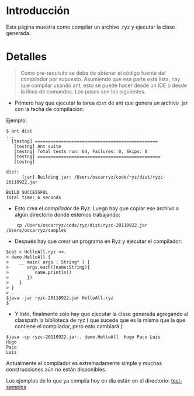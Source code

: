# Introducción #

Esta página muestra como compilar un archivo .ryz y ejecutar la clase generada.


# Detalles #

> Como pre-requisito se debe de obtener el código fuente del compilador por supuesto.
> Asumiendo que esa parte está lista, hay que compilar usando ant, esto se puede hacer desde un IDE o desde la línea de comandos. Los pasos son los siguientes.

  * Primero hay que ejecutar la tarea `dist` de ant que genera un archivo .jar con la fecha de compilación:

Ejemplo:
```
$ ant dist 
...
  [testng] ===============================================
   [testng] Ant suite
   [testng] Total tests run: 64, Failures: 0, Skips: 0
   [testng] ===============================================
   [testng] 

dist:
      [jar] Building jar: /Users/oscarryz/code/ryz/dist/ryzc-20110922.jar

BUILD SUCCESSFUL
Total time: 6 seconds
```
  * Esto crea el _compilador_ de Ryz. Luego hay que copiar ese archivo a algún directorio donde estemos trabajando:

```
    cp /Users/oscarryz/code/ryz/dist/ryzc-20110922.jar  /Users/oscarryz/samples
```


  * Después hay que crear un programa en Ryz y  ejecutar el compilador:

```
$cat > HelloAll.ryz <<.
> demo.HelloAll {
>    __ main( args : String* ) {
>       args.each((name:String){
>          name.println()
>       })
>    }
> }
> .
$java -jar ryzc-20110922.jar HelloAll.ryz 
$
```

  * Y listo, finalmente solo hay que ejecutar la clase generada agregando al classpath la biblioteca de ryz ( que sucede que es la misma que la que contiene el compilador, pero esto cambiará )

```
$java -cp ryzc-20110922.jar:. demo.HelloAll  Hugo Paco Luis
Hugo
Paco
Luis
```


Actualmente el compilador es extremadamente simple y muchas construcciones aún no están disponibles.


Los ejemplos de lo que ya compila hoy en día están en el directorio: [test-samples](http://code.google.com/p/ryz/source/browse/#hg%2Ftest-samples)